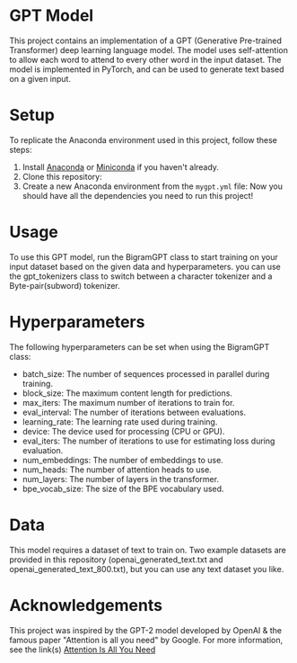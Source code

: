 # **GPT Model**
This project contains an implementation of a GPT (Generative Pre-trained Transformer) deep learning language model. The model uses self-attention to allow each word to attend to every other word in the input dataset. The model is implemented in PyTorch, and can be used to generate text based on a given input. 

# **Setup**
To replicate the Anaconda environment used in this project, follow these steps:

1. Install [Anaconda](https://www.anaconda.com/products/distribution) or [Miniconda](https://docs.conda.io/en/latest/miniconda.html) if you haven't already.
2. Clone this repository:
3. Create a new Anaconda environment from the `mygpt.yml` file:
Now you should have all the dependencies you need to run this project!


# **Usage**
To use this GPT model, run the BigramGPT class to start training on your input dataset based on the given data and hyperparameters. you can use the gpt_tokenizers class to switch between a character tokenizer and a Byte-pair(subword) tokenizer.

# **Hyperparameters**
The following hyperparameters can be set when using the BigramGPT class:

* batch_size: The number of sequences processed in parallel during training.
* block_size: The maximum content length for predictions.
* max_iters: The maximum number of iterations to train for.
* eval_interval: The number of iterations between evaluations.
* learning_rate: The learning rate used during training.
* device: The device used for processing (CPU or GPU).
* eval_iters: The number of iterations to use for estimating loss during evaluation.
* num_embeddings: The number of embeddings to use.
* num_heads: The number of attention heads to use.
* num_layers: The number of layers in the transformer.
* bpe_vocab_size: The size of the BPE vocabulary used.

# **Data**
This model requires a dataset of text to train on. Two example datasets are provided in this repository (openai_generated_text.txt and openai_generated_text_800.txt), but you can use any text dataset you like.

# **Acknowledgements**
This project was inspired by the GPT-2 model developed by OpenAI & the famous paper "Attention is all you need" by Google. For more information, see the link(s)
[Attention Is All You Need](https://arxiv.org/pdf/1706.03762v5.pdf)